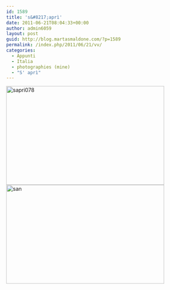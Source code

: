 ```yaml
---
id: 1589
title: 's&#8217;aprì'
date: 2011-06-21T08:04:33+00:00
author: admin6059
layout: post
guid: http://blog.martasmaldone.com/?p=1589
permalink: /index.php/2011/06/21/vv/
categories:
  - Appunti
  - Italia
  - photographies (mine)
  - "S' aprì"
---
```

<img class="aligncenter wp-image-3979" src="http://blog.martasmaldone.eu/wp-content/uploads/2011/06/sapri078.jpg" alt="sapri078" width="425" height="266" srcset="http://blog.martasmaldone.eu/wp-content/uploads/2011/06/sapri078.jpg 719w, http://blog.martasmaldone.eu/wp-content/uploads/2011/06/sapri078-300x188.jpg 300w" sizes="(max-width: 425px) 100vw, 425px" />

<img class="aligncenter size-full wp-image-3829" src="http://blog.martasmaldone.eu/wp-content/uploads/2011/06/san.jpg" alt="san" width="425" height="266" srcset="http://blog.martasmaldone.eu/wp-content/uploads/2011/06/san.jpg 425w, http://blog.martasmaldone.eu/wp-content/uploads/2011/06/san-300x188.jpg 300w" sizes="(max-width: 425px) 100vw, 425px" />